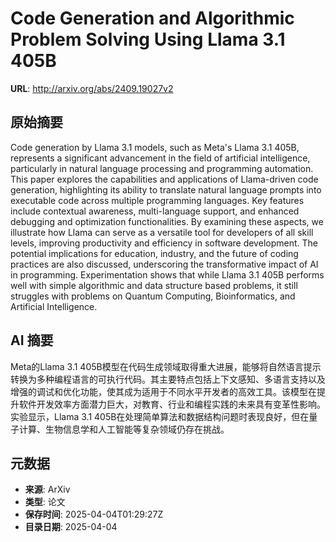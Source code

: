 # Code Generation and Algorithmic Problem Solving Using Llama 3.1 405B

**URL**: http://arxiv.org/abs/2409.19027v2

## 原始摘要

Code generation by Llama 3.1 models, such as Meta's Llama 3.1 405B,
represents a significant advancement in the field of artificial intelligence,
particularly in natural language processing and programming automation. This
paper explores the capabilities and applications of Llama-driven code
generation, highlighting its ability to translate natural language prompts into
executable code across multiple programming languages. Key features include
contextual awareness, multi-language support, and enhanced debugging and
optimization functionalities. By examining these aspects, we illustrate how
Llama can serve as a versatile tool for developers of all skill levels,
improving productivity and efficiency in software development. The potential
implications for education, industry, and the future of coding practices are
also discussed, underscoring the transformative impact of AI in programming.
Experimentation shows that while Llama 3.1 405B performs well with simple
algorithmic and data structure based problems, it still struggles with problems
on Quantum Computing, Bioinformatics, and Artificial Intelligence.


## AI 摘要

Meta的Llama 3.1 405B模型在代码生成领域取得重大进展，能够将自然语言提示转换为多种编程语言的可执行代码。其主要特点包括上下文感知、多语言支持以及增强的调试和优化功能，使其成为适用于不同水平开发者的高效工具。该模型在提升软件开发效率方面潜力巨大，对教育、行业和编程实践的未来具有变革性影响。实验显示，Llama 3.1 405B在处理简单算法和数据结构问题时表现良好，但在量子计算、生物信息学和人工智能等复杂领域仍存在挑战。

## 元数据

- **来源**: ArXiv
- **类型**: 论文
- **保存时间**: 2025-04-04T01:29:27Z
- **目录日期**: 2025-04-04
